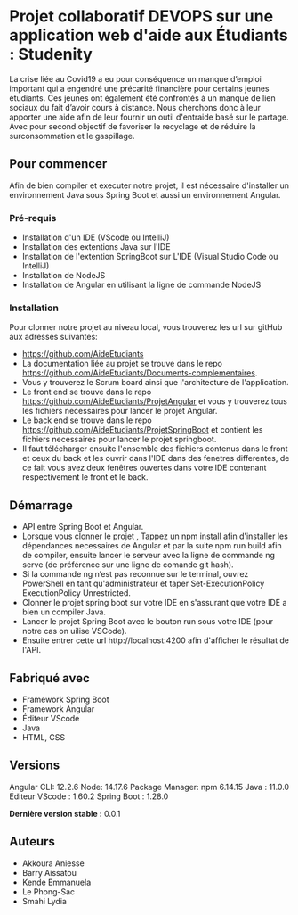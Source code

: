 # Projet collaboratif DEVOPS sur une application web d'aide aux Étudiants : Studenity

La crise liée au Covid19 a eu pour conséquence un manque d’emploi important qui a engendré une précarité financière pour certains jeunes étudiants.
Ces jeunes ont également été confrontés à un manque de lien sociaux du fait d’avoir cours à distance.
Nous cherchons donc à leur apporter une aide afin de leur fournir un outil d'entraide basé sur le partage.
Avec pour second objectif de favoriser le recyclage et de réduire la surconsommation et le gaspillage.

## Pour commencer

Afin de bien compiler et executer notre projet, il est nécessaire d'installer un environnement Java sous Spring Boot et aussi un environnement Angular.

### Pré-requis

- Installation d'un IDE (VScode ou IntelliJ)
- Installation des extentions Java sur l'IDE
- Installation de l'extention SpringBoot sur L'IDE (Visual Studio Code ou IntelliJ)
- Installation de NodeJS
- Installation de Angular en utilisant la ligne de commande NodeJS 
### Installation

Pour clonner notre projet au niveau local, vous trouverez les url sur gitHub aux adresses suivantes:
-  https://github.com/AideEtudiants 
-  La documentation liée au projet se trouve dans le repo https://github.com/AideEtudiants/Documents-complementaires.
-  Vous y trouverez le Scrum board ainsi que l'architecture de l'application.
-  Le front end se trouve dans le repo https://github.com/AideEtudiants/ProjetAngular et vous y trouverez tous les fichiers necessaires pour lancer le projet Angular.
-  Le back end se trouve dans le repo https://github.com/AideEtudiants/ProjetSpringBoot et contient les fichiers necessaires pour lancer le projet springboot.
- Il faut télécharger ensuite l'ensemble des fichiers contenus dans le front et ceux du back et les ouvrir dans l'IDE dans des fenetres differentes, de ce fait vous avez deux fenêtres ouvertes dans votre IDE contenant respectivement le front et le back.

## Démarrage
* API entre Spring Boot et Angular.
* Lorsque vous clonner le projet , Tappez un npm install afin d'installer les dépendances necessaires de Angular et par la suite npm run build afin de compiler, ensuite lancer le serveur avec la ligne de commande ng serve (de préférence sur une ligne de comande git hash).
* Si la commande ng n’est pas reconnue sur le terminal, ouvrez PowerShell en tant qu'administrateur et taper Set-ExecutionPolicy ExecutionPolicy Unrestricted.
* Clonner le projet spring boot sur votre IDE en s'assurant que votre IDE a bien un compiler Java.
* Lancer le projet Spring Boot avec le bouton run sous votre IDE (pour notre cas on uilise VSCode).
* Ensuite entrer cette url http://localhost:4200 afin d'afficher le résultat de l'API.


## Fabriqué avec

* Framework Spring Boot
* Framework Angular
* Éditeur VScode
* Java
* HTML, CSS 

## Versions
Angular CLI: 12.2.6
Node: 14.17.6
Package Manager: npm 6.14.15
Java : 11.0.0
Éditeur VScode : 1.60.2
Spring Boot : 1.28.0

**Dernière version stable :**  0.0.1

## Auteurs

* Akkoura Aniesse
* Barry Aissatou
* Kende Emmanuela
* Le Phong-Sac
* Smahi Lydia 
